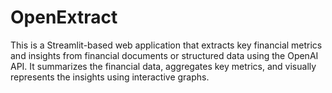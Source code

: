 # OpenExtract
This is a Streamlit-based web application that extracts key financial metrics and insights from financial documents or structured data using the OpenAI API. It summarizes the financial data, aggregates key metrics, and visually represents the insights using interactive graphs.
